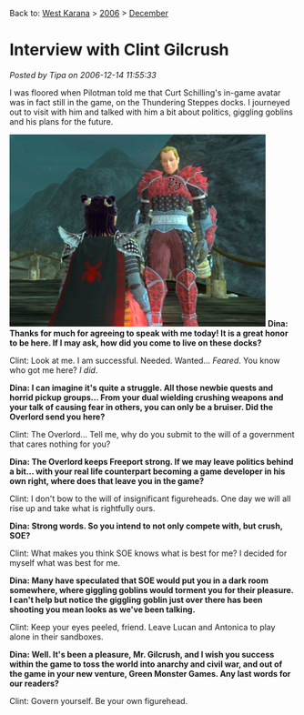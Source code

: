 Back to: [West Karana](/posts/westkarana.md) > [2006](/posts/2006/westkarana.md) > [December](./westkarana.md)
# Interview with Clint Gilcrush

*Posted by Tipa on 2006-12-14 11:55:33*

I was floored when Pilotman told me that Curt Schilling's in-game avatar was in fact still in the game, on the Thundering Steppes docks. I journeyed out to visit with him and talked with him a bit about politics, giggling goblins and his plans for the future.



![curt.jpg](../../../uploads/2006/12/curt.jpg)
**Dina: Thanks for much for agreeing to speak with me today! It is a great honor to be here. If I may ask, how did you come to live on these docks?**

Clint: Look at me. I am successful. Needed. Wanted... *Feared*. You know who got me here? *I did*.

**Dina: I can imagine it's quite a struggle. All those newbie quests and horrid pickup groups... From your dual wielding crushing weapons and your talk of causing fear in others, you can only be a bruiser. Did the Overlord send you here?**

Clint: The Overlord... Tell me, why do you submit to the will of a government that cares nothing for you?

**Dina: The Overlord keeps Freeport strong. If we may leave politics behind a bit... with your real life counterpart becoming a game developer in his own right, where does that leave you in the game?**

 Clint: I don't bow to the will of insignificant figureheads. One day we will all rise up and take what is rightfully ours.

**Dina: Strong words. So you intend to not only compete with, but crush, SOE?**

Clint: What makes you think SOE knows what is best for me? I decided for myself what was best for me.

**Dina: Many have speculated that SOE would put you in a dark room somewhere, where giggling goblins would torment you for their pleasure. I can't help but notice the giggling goblin just over there has been shooting you mean looks as we've been talking.** 

Clint: Keep your eyes peeled, friend. Leave Lucan and Antonica to play alone in their sandboxes.

**Dina: Well. It's been a pleasure, Mr. Gilcrush, and I wish you success within the game to toss the world into anarchy and civil war, and out of the game in your new venture, Green Monster Games. Any last words for our readers?**

Clint: Govern yourself. Be your own figurehead.

